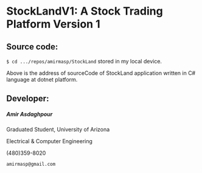 # StockLandV1: A Stock Trading Platform Version 1
## Source code:

`$ cd .../repos/amirmasp/StockLand` stored in my local device.

Above is the address of sourceCode of StockLand application written in C# language at dotnet platform.

## Developer: 
##### Amir Asdaghpour

Graduated Student, University of Arizona

Electrical & Computer Engineering

(480)359-8020

`amirmasp@gmail.com`



